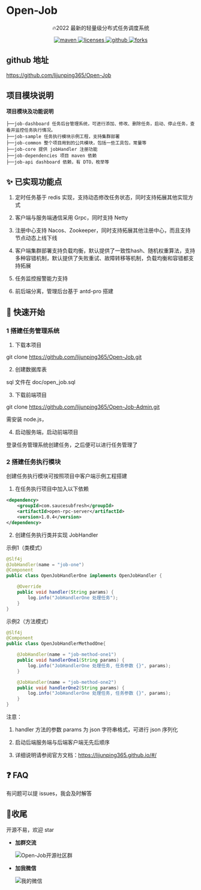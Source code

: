 # Open-Job

<p align="center">
🔥2022 最新的轻量级分布式任务调度系统
</p>

<p align="center">
  <a href="https://search.maven.org/search?q=g:com.saucesubfresh%20a:open-starter-*">
    <img alt="maven" src="https://img.shields.io/github/v/release/lijunping365/Open-Job?include_prereleases&logo=Open-Job&style=plastic">
  </a>

  <a href="https://www.apache.org/licenses/LICENSE-2.0">
    <img alt="licenses" src="https://img.shields.io/badge/license-Apache%202-4EB1BA.svg?style=flat-square">
  </a>

  <a href="https://github.com/lijunping365/Open-Job">
    <img alt="github" src="https://badgen.net/github/stars/lijunping365/Open-Job?icon=github" >
  </a>

  <a href="https://github.com/lijunping365/Open-Job">
      <img alt="forks" src="https://badgen.net/github/forks/lijunping365/Open-Job?icon=github&color=4ab8a1" >
    </a>
</p>

## github 地址

https://github.com/lijunping365/Open-Job

## 项目模块说明

**项目模块及功能说明**

```
├──job-dashboard 任务后台管理系统，可进行添加、修改、删除任务，启动、停止任务，查看并监控任务执行情况。
├──job-sample 任务执行模块示例工程，支持集群部署
├──job-common 整个项目用到的公共模块，包括一些工具包，常量等
├──job-core 提供 jobHandler 注册功能
├──job-dependencies 项目 maven 依赖
├──job-api dashboard 依赖，有 DTO，枚举等
```

## ✨ 已实现功能点

1. 定时任务基于 redis 实现，支持动态修改任务状态，同时支持拓展其他实现方式

2. 客户端与服务端通信采用 Grpc，同时支持 Netty

3. 注册中心支持 Nacos、Zookeeper，同时支持拓展其他注册中心，而且支持节点动态上线下线

4. 客户端集群部署支持负载均衡，默认提供了一致性hash、随机权重算法，支持多种容错机制，默认提供了失败重试、故障转移等机制，负载均衡和容错都支持拓展

5. 任务监控报警能力支持

6. 前后端分离，管理后台基于 antd-pro 搭建

## 🍪 快速开始

### 1 搭建任务管理系统

1. 下载本项目

git clone https://github.com/lijunping365/Open-Job.git

2. 创建数据库表

sql 文件在 doc/open_job.sql

3. 下载前端项目

git clone https://github.com/lijunping365/Open-Job-Admin.git

需安装 node.js，

4. 启动服务端，启动前端项目

登录任务管理系统创建任务，之后便可以进行任务管理了

### 2 搭建任务执行模块

创建任务执行模块可按照项目中客户端示例工程搭建

1. 在任务执行项目中加入以下依赖

```xml
<dependency>
    <groupId>com.saucesubfresh</groupId>
    <artifactId>open-rpc-server</artifactId>
    <version>1.0.4</version>
</dependency>
```

2. 创建任务执行类并实现 JobHandler

示例1（类模式）

```java
@Slf4j
@JobHandler(name = "job-one")
@Component
public class OpenJobHandlerOne implements OpenJobHandler {

    @Override
    public void handler(String params) {
        log.info("JobHandlerOne 处理任务");
    }
}
```

示例2（方法模式）

```java
@Slf4j
@Component
public class OpenJobHandlerMethodOne{

    @JobHandler(name = "job-method-one1")
    public void handlerOne1(String params) {
        log.info("JobHandlerOne 处理任务, 任务参数 {}", params);
    }

    @JobHandler(name = "job-method-one2")
    public void handlerOne2(String params) {
        log.info("JobHandlerOne 处理任务, 任务参数 {}", params);
    }
}
```

注意：

1. handler 方法的参数 params 为 json 字符串格式，可进行 json 序列化

2. 启动后端服务端与后端客户端无先后顺序

3. 详细说明请参阅官方文档：https://lijunping365.github.io/#/

## ❓ FAQ

有问题可以提 issues，我会及时解答

## 🎉收尾

开源不易，欢迎 star

- **加群交流**

  ![Open-Job开源社区群](assets/img/wechat/wechat_group.png)

- **加我微信**

  ![我的微信](assets/img/wechat/wechat.png)
